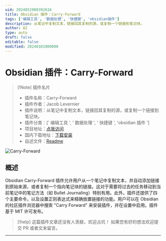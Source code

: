 ```yaml
---
uid: 2024052908392616
title: Obsidian 插件：Carry-Forward
tags: ['编辑工具', '数据处理', '快捷键', 'obsidian插件']
description: 从笔记中复制文本，链接回其复制的源，或复制一个链接到笔记块。
author: AI
type: auto
draft: false
editable: false
modified: 20240101000000
---
```


# Obsidian 插件：Carry-Forward

> [!Note] 插件名片
> - 插件名称：Carry-Forward
> - 插件作者：Jacob Levernier
> - 插件说明：从笔记中复制文本，链接回其复制的源，或复制一个链接到笔记块。
> - 插件分类：[' 编辑工具 ', ' 数据处理 ', ' 快捷键 ', 'obsidian 插件 ']
> - 项目地址：[点我访问](https://github.com/jglev/obsidian-carry-forward)
> - 国内下载地址：[下载安装](https://pkmer.cn/products/plugin/pluginMarket/?obsidian-carry-forward)
> - 自述文件：[Readme](https://ghproxy.net/https://raw.githubusercontent.com/jglev/obsidian-carry-forward/main/README.md)

![Carry-Forward](https://cdn.pkmer.cn/covers/obsidian-carry-forward.gif!pkmer)

## 概述

Obsidian Carry-Forward 插件允许用户从一个笔记中复制文本，并自动添加链接到原始来源，或者复制一个指向笔记块的链接。这对于需要将过去的任务移动到当前笔记中的笔记方法（如 Bullet Journaling）特别有用。此外，插件还提供了四个主要命令，以及设置正则表达式来精确放置链接的功能。用户可以在 Obsidian 的社区插件浏览器中搜索 "Carry Forward" 来安装插件，并在设置中启用。插件基于 MIT 许可发布。

> [!help]
> 这篇插件文章还没有人贡献，欢迎占坑！
> 如果您有好的想法欢迎提交 PR 或者文末留言。

---



